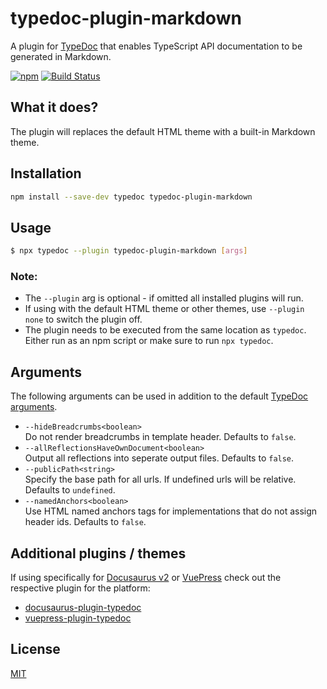 # typedoc-plugin-markdown

A plugin for [TypeDoc](https://github.com/TypeStrong/typedoc) that enables TypeScript API documentation to be generated in Markdown.

[![npm](https://img.shields.io/npm/v/typedoc-plugin-markdown.svg)](https://www.npmjs.com/package/typedoc-plugin-markdown)
[![Build Status](https://travis-ci.org/tgreyuk/typedoc-plugin-markdown.svg?branch=master)](https://travis-ci.org/tgreyuk/typedoc-plugin-markdown)

## What it does?

The plugin will replaces the default HTML theme with a built-in Markdown theme.

## Installation

```bash
npm install --save-dev typedoc typedoc-plugin-markdown
```

## Usage

```bash
$ npx typedoc --plugin typedoc-plugin-markdown [args]
```

### Note:

- The `--plugin` arg is optional - if omitted all installed plugins will run.
- If using with the default HTML theme or other themes, use `--plugin none` to switch the plugin off.
- The plugin needs to be executed from the same location as `typedoc`. Either run as an npm script or make sure to run `npx typedoc`.

## Arguments

The following arguments can be used in addition to the default [TypeDoc arguments](https://github.com/TypeStrong/typedoc#arguments).

- `--hideBreadcrumbs<boolean>`<br>
  Do not render breadcrumbs in template header. Defaults to `false`.
- `--allReflectionsHaveOwnDocument<boolean>`<br>
  Output all reflections into seperate output files. Defaults to `false`.
- `--publicPath<string>`<br>
  Specify the base path for all urls. If undefined urls will be relative. Defaults to `undefined`.
- `--namedAnchors<boolean>`<br>
  Use HTML named anchors tags for implementations that do not assign header ids. Defaults to `false`.

## Additional plugins / themes

If using specifically for [Docusaurus v2](https://v2.docusaurus.io/) or [VuePress](https://vuepress.vuejs.org/) check out the respective plugin for the platform:

- [docusaurus-plugin-typedoc](https://github.com/tgreyuk/typedoc-plugin-markdown/tree/master/packages/docusaurus-plugin-typedoc/README.md)
- [vuepress-plugin-typedoc](https://github.com/tgreyuk/typedoc-plugin-markdown/tree/master/packages/vuepress-plugin-typedoc/README.md)

## License

[MIT](https://github.com/tgreyuk/typedoc-plugin-markdown/blob/master/LICENSE)